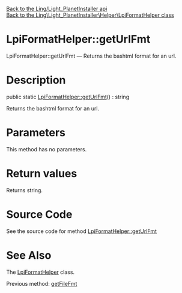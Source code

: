 [Back to the Ling/Light_PlanetInstaller api](https://github.com/lingtalfi/Light_PlanetInstaller/blob/master/doc/api/Ling/Light_PlanetInstaller.md)<br>
[Back to the Ling\Light_PlanetInstaller\Helper\LpiFormatHelper class](https://github.com/lingtalfi/Light_PlanetInstaller/blob/master/doc/api/Ling/Light_PlanetInstaller/Helper/LpiFormatHelper.md)


LpiFormatHelper::getUrlFmt
================



LpiFormatHelper::getUrlFmt — Returns the bashtml format for an url.




Description
================


public static [LpiFormatHelper::getUrlFmt](https://github.com/lingtalfi/Light_PlanetInstaller/blob/master/doc/api/Ling/Light_PlanetInstaller/Helper/LpiFormatHelper/getUrlFmt.md)() : string




Returns the bashtml format for an url.




Parameters
================

This method has no parameters.


Return values
================

Returns string.








Source Code
===========
See the source code for method [LpiFormatHelper::getUrlFmt](https://github.com/lingtalfi/Light_PlanetInstaller/blob/master/Helper/LpiFormatHelper.php#L92-L95)


See Also
================

The [LpiFormatHelper](https://github.com/lingtalfi/Light_PlanetInstaller/blob/master/doc/api/Ling/Light_PlanetInstaller/Helper/LpiFormatHelper.md) class.

Previous method: [getFileFmt](https://github.com/lingtalfi/Light_PlanetInstaller/blob/master/doc/api/Ling/Light_PlanetInstaller/Helper/LpiFormatHelper/getFileFmt.md)<br>

